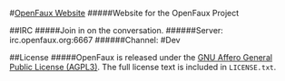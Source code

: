 #[OpenFaux Website](https://openfaux.org)
#####Website for the OpenFaux Project

##IRC
#####Join in on the conversation.
######Server: irc.openfaux.org:6667
######Channel: #Dev

##License
#####OpenFaux is released under the [GNU Affero General Public License (AGPL3)](https://www.gnu.org/licenses/agpl-3.0.html).
The full license text is included in `LICENSE.txt`.
